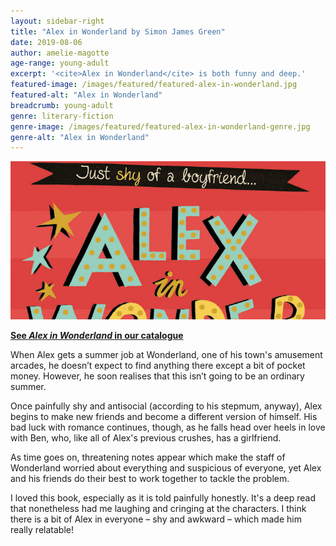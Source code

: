 ```yaml
---
layout: sidebar-right
title: "Alex in Wonderland by Simon James Green"
date: 2019-08-06
author: amelie-magotte
age-range: young-adult
excerpt: '<cite>Alex in Wonderland</cite> is both funny and deep.'
featured-image: /images/featured/featured-alex-in-wonderland.jpg
featured-alt: "Alex in Wonderland"
breadcrumb: young-adult
genre: literary-fiction
genre-image: /images/featured/featured-alex-in-wonderland-genre.jpg
genre-alt: "Alex in Wonderland"
---
```


![Alex in Wonderland](/images/featured/featured-alex-in-wonderland.jpg)

**[See <cite>Alex in Wonderland</cite> in our catalogue](https://suffolk.spydus.co.uk/cgi-bin/spydus.exe/ENQ/OPAC/BIBENQ?BRN=2563706)**

When Alex gets a summer job at Wonderland, one of his town's amusement arcades, he doesn’t expect to find anything there except a bit of pocket money. However, he soon realises that this isn’t going to be an ordinary summer.

Once painfully shy and antisocial (according to his stepmum, anyway), Alex begins to make new friends and become a different version of himself. His bad luck with romance continues, though, as he falls head over heels in love with Ben, who, like all of Alex's previous crushes, has a girlfriend.

As time goes on, threatening notes appear which make the staff of Wonderland worried about everything and suspicious of everyone, yet Alex and his friends do their best to work together to tackle the problem.

I loved this book, especially as it is told painfully honestly. It's a deep read that nonetheless had me laughing and cringing at the characters. I think there is a bit of Alex in everyone – shy and awkward – which made him really relatable!

